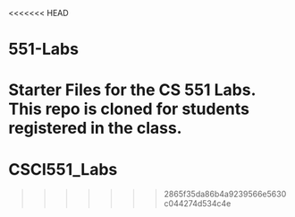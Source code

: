 <<<<<<< HEAD
# 551-Labs
Starter Files for the CS 551 Labs. This repo is cloned for students registered in the class.
=======
# CSCI551_Labs
>>>>>>> 2865f35da86b4a9239566e5630c044274d534c4e
